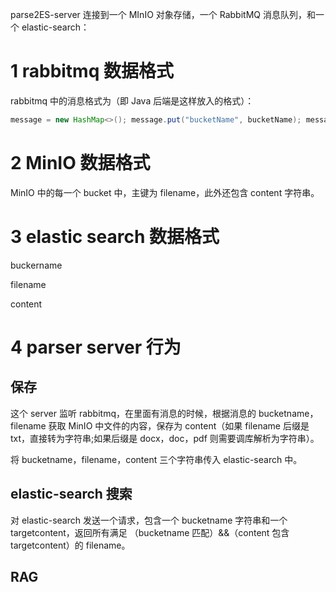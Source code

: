 parse2ES-server 连接到一个 MInIO 对象存储，一个 RabbitMQ 消息队列，和一个 elastic-search：

# 1 rabbitmq 数据格式
rabbitmq 中的消息格式为（即 Java 后端是这样放入的格式）：

```Java
message = new HashMap<>(); message.put("bucketName", bucketName); message.put("fileName", fileName); message.put("userId", String.valueOf(currentUser.getId())); rabbitTemplate.convertAndSend("file-upload-exchange", "file.uploaded", message);
```

# 2 MinIO 数据格式
MinIO 中的每一个 bucket 中，主键为 filename，此外还包含 content 字符串。

# 3 elastic search 数据格式

buckername

filename

content

# 4 parser server 行为

## 保存
这个 server 监听 rabbitmq，在里面有消息的时候，根据消息的 bucketname，filename 获取 MinIO 中文件的内容，保存为 content（如果 filename 后缀是 txt，直接转为字符串;如果后缀是 docx，doc，pdf 则需要调库解析为字符串）。

将 bucketname，filename，content 三个字符串传入 elastic-search 中。

## elastic-search 搜索
对 elastic-search 发送一个请求，包含一个 bucketname 字符串和一个 targetcontent，返回所有满足 （bucketname 匹配）&&（content 包含 targetcontent）的 filename。

## RAG
